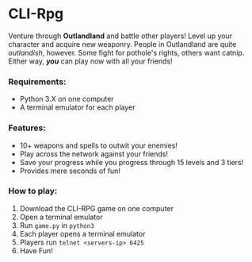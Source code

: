 # CLI-Rpg

Venture through __Outlandland__ and battle other players! Level up your character and acquire new 
weaponry. People in Outlandland are quite *outlandish*, however. Some fight for pothole's rights, others want catnip. Either way, *__you__* can play now with all your friends!

### Requirements:
 * Python 3.X on one computer
 * A terminal emulator for each player

### Features:
 * 10+ weapons and spells to outwit your enemies!
 * Play across the network against your friends!
 * Save your progress while you progress through 15 levels and 3 tiers!
 * Provides mere seconds of fun!

### How to play:
 1. Download the CLI-RPG game on one computer
 2. Open a terminal emulator
 3. Run `game.py` in `python3`
 4. Each player opens a terminal emulator
 5. Players run `telnet <servers-ip> 6425`
 6. Have Fun!

